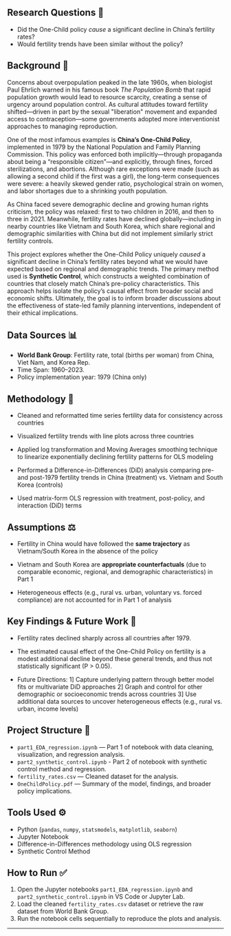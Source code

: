 ## Research Questions 📝

- Did the One-Child policy *cause* a significant decline in China’s fertility rates?
- Would fertility trends have been similar without the policy? 

## Background 👥
Concerns about overpopulation peaked in the late 1960s, when biologist Paul Ehrlich warned in his famous book *The Population Bomb* that rapid population growth would lead to resource scarcity, creating a sense of urgency around population control. As cultural attitudes toward fertility shifted—driven in part by the sexual "liberation" movement and expanded access to contraception—some governments adopted more interventionist approaches to managing reproduction.

One of the most infamous examples is **China’s One-Child Policy**, implemented in 1979 by the National Population and Family Planning Commission. This policy was enforced both implicitly—through propaganda about being a “responsible citizen”—and explicitly, through fines, forced sterilizations, and abortions. Although rare exceptions were made (such as allowing a second child if the first was a girl), the long-term consequences were severe: a heavily skewed gender ratio, psychological strain on women, and labor shortages due to a shrinking youth population.

As China faced severe demographic decline and growing human rights criticism, the policy was relaxed: first to two children in 2016, and then to three in 2021. Meanwhile, fertility rates have declined globally—including in nearby countries like Vietnam and South Korea, which share regional and demographic similarities with China but did not implement similarly strict fertility controls.

This project explores whether the One-Child Policy uniquely *caused* a significant decline in China’s fertility rates beyond what we would have expected based on regional and demographic trends. The primary method used is **Synthetic Control**, which constructs a weighted combination of countries that closely match China’s pre-policy characteristics. This approach helps isolate the policy’s causal effect from broader social and economic shifts. Ultimately, the goal is to inform broader discussions about the effectiveness of state-led family planning interventions, independent of their ethical implications.

## Data Sources 📊

- **World Bank Group**: Fertility rate, total (births per woman) from China, Viet Nam, and Korea Rep.
- Time Span: 1960–2023.
- Policy implementation year: 1979 (China only)

## Methodology 🧪
- Cleaned and reformatted time series fertility data for consistency across countries
- Visualized fertility trends with line plots across three countries
- Applied log transformation and Moving Averages smoothing technique to linearize exponentially declining fertility patterns for OLS modeling

- Performed a Difference-in-Differences (DiD) analysis comparing pre- and post-1979 fertility trends in China (treatment) vs. Vietnam and South Korea (controls)
- Used matrix-form OLS regression with treatment, post-policy, and interaction (DiD) terms

## Assumptions ⚖️
- Fertility in China would have followed the **same trajectory** as Vietnam/South Korea in the absence of the policy

- Vietnam and South Korea are **appropriate counterfactuals** (due to comparable economic, regional, and demographic characteristics) in Part 1

- Heterogeneous effects (e.g., rural vs. urban, voluntary vs. forced compliance) are not accounted for in Part 1 of analysis


## Key Findings & Future Work 📌

- Fertility rates declined sharply across all countries after 1979.
  
- The estimated causal effect of the One-Child Policy on fertility is a modest additional decline beyond these general trends, and thus not statistically significant (P > 0.05).

- Future Directions:
1] Capture underlying pattern through better model fits or multivariate DiD approaches
2] Graph and control for other demographic or socioeconomic trends across countries
3] Use additional data sources to uncover heterogeneous effects (e.g., rural vs. urban, income levels)

## Project Structure 🌳

- `part1_EDA_regression.ipynb` — Part 1 of notebook with data cleaning, visualization, and regression analysis.
- `part2_synthetic_control.ipynb` - Part 2 of notebook with synthetic control method and regression.
- `fertility_rates.csv` — Cleaned dataset for the analysis.
- `OneChildPolicy.pdf` — Summary of the model, findings, and broader policy implications.

## Tools Used ⚙️

- Python (`pandas`, `numpy`, `statsmodels`, `matplotlib`, `seaborn`)
- Jupyter Notebook
- Difference-in-Differences methodology using OLS regression
- Synthetic Control Method 

## How to Run ✅

1. Open the Jupyter notebooks `part1_EDA_regression.ipynb` and `part2_synthetic_control.ipynb` in VS Code or Jupyter Lab.
2. Load the cleaned `fertility_rates.csv` dataset or retrieve the raw dataset from World Bank Group. 
3. Run the notebook cells sequentially to reproduce the plots and analysis.
---
